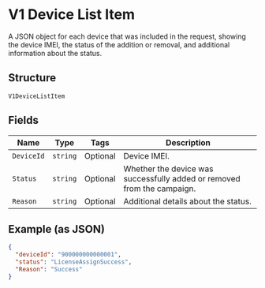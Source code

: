 
# V1 Device List Item

A JSON object for each device that was included in the request, showing the device IMEI, the status of the addition or removal, and additional information about the status.

## Structure

`V1DeviceListItem`

## Fields

| Name | Type | Tags | Description |
|  --- | --- | --- | --- |
| `DeviceId` | `string` | Optional | Device IMEI. |
| `Status` | `string` | Optional | Whether the device was successfully added or removed from the campaign. |
| `Reason` | `string` | Optional | Additional details about the status. |

## Example (as JSON)

```json
{
  "deviceId": "900000000000001",
  "status": "LicenseAssignSuccess",
  "Reason": "Success"
}
```

